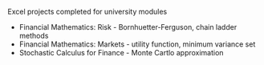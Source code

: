 Excel projects completed for university modules
- Financial Mathematics: Risk - Bornhuetter-Ferguson, chain ladder methods
- Financial Mathematics: Markets - utility function, minimum variance set
- Stochastic Calculus for Finance - Monte Cartlo approximation
